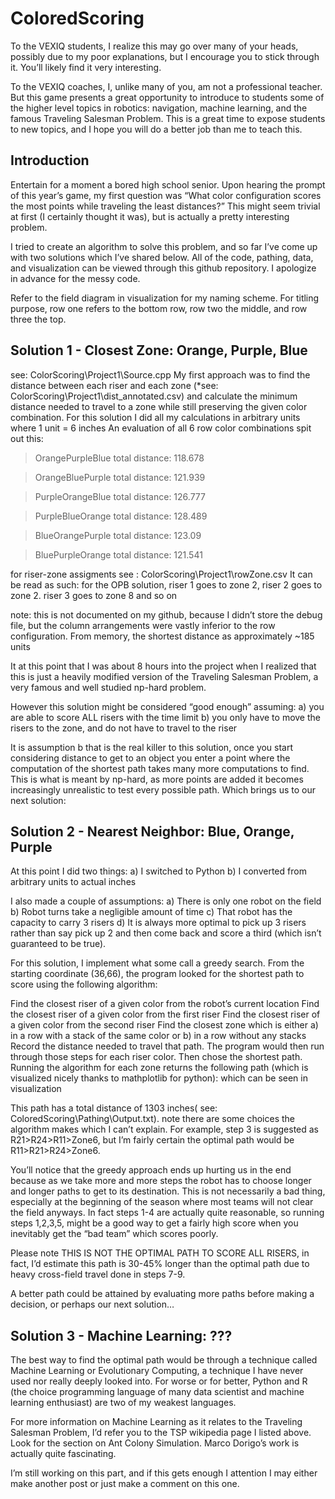 # ColoredScoring
To the VEXIQ students, I realize this may go over many of your heads, possibly due to my poor explanations, but I encourage you to stick through it. You’ll likely find it very interesting.

To the VEXIQ coaches, I, unlike many of you, am not a professional teacher. But this game presents a great opportunity to introduce to students some of the higher level topics in robotics: navigation, machine learning, and the famous Traveling Salesman Problem. This is a great time to expose students to new topics, and I hope you will do a better job than me to teach this.
## Introduction
Entertain for a moment a bored high school senior. Upon hearing the prompt of this year’s game, my first question was “What color configuration scores the most points while traveling the least distances?” This might seem trivial at first (I certainly thought it was), but is actually a pretty interesting problem.

I tried to create an algorithm to solve this problem, and so far I’ve come up with two solutions which I’ve shared below. All of the code, pathing, data, and visualization can be viewed through this github repository. I apologize in advance for the messy code.

Refer to the field diagram in visualization for my naming scheme. For titling purpose, row one refers to the bottom row, row two the middle, and row three the top.

## Solution 1 - Closest Zone: Orange, Purple, Blue

see: ColorScoring\Project1\Source.cpp
My first approach was to find the distance between each riser and each zone (*see: ColorScoring\Project1\dist_annotated.csv) and calculate the minimum distance needed to travel to a zone while still preserving the given color combination.
For this solution I did all my calculations in arbitrary units where 1 unit = 6 inches
An evaluation of all 6 row color combinations spit out this:

>OrangePurpleBlue
>total distance: 118.678

>OrangeBluePurple
>total distance: 121.939

>PurpleOrangeBlue
>total distance: 126.777

>PurpleBlueOrange
>total distance: 128.489

>BlueOrangePurple
>total distance: 123.09  

>BluePurpleOrange
>total distance: 121.541

for riser-zone assigments see : ColorScoring\Project1\rowZone.csv
It can be read as such: for the OPB solution, riser 1 goes to zone 2, riser 2 goes to zone 2. riser 3 goes to zone 8 and so on

note: this is not documented on my github, because I didn’t store the debug file, but the column arrangements were vastly inferior to the row configuration. From memory, the shortest distance as approximately ~185 units

It at this point that I was about 8 hours into the project when I realized that this is just a heavily modified version of the Traveling Salesman Problem, a very famous and well studied np-hard problem.

However this solution might be considered “good enough” assuming:
a) you are able to score ALL risers with the time limit
b) you only have to move the risers to the zone, and do not have to travel to the riser

It is assumption b that is the real killer to this solution, once you start considering distance to get to an object you enter a point where the computation of the shortest path takes many more computations to find. This is what is meant by np-hard, as more points are added it becomes increasingly unrealistic to test every possible path. Which brings us to our next solution:

## Solution 2 - Nearest Neighbor: Blue, Orange, Purple

At this point I did two things:
a) I switched to Python
b) I converted from arbitrary units to actual inches

I also made a couple of assumptions:
a) There is only one robot on the field
b) Robot turns take a negligible amount of time
c) That robot has the capacity to carry 3 risers
d) It is always more optimal to pick up 3 risers rather than say pick up 2 and then come back and score a third (which isn’t guaranteed to be true).

For this solution, I implement what some call a greedy search. From the starting coordinate (36,66), the program looked for the shortest path to score using the following algorithm:

Find the closest riser of a given color from the robot’s current location
Find the closest riser of a given color from the first riser
Find the closest riser of a given color from the second riser
Find the closest zone which is either a) in a row with a stack of the same color or b) in a row without any stacks
Record the distance needed to travel that path.
The program would then run through those steps for each riser color. Then chose the shortest path. Running the algorithm for each zone returns the following path (which is visualized nicely thanks to mathplotlib for python): which can be seen in visualization

This path has a total distance of 1303 inches( see: ColoredScoring\Pathing\Output.txt).
note there are some choices the algorithm makes which I can’t explain. For example, step 3 is suggested as R21>R24>R11>Zone6, but I’m fairly certain the optimal path would be R11>R21>R24>Zone6.

You’ll notice that the greedy approach ends up hurting us in the end because as we take more and more steps the robot has to choose longer and longer paths to get to its destination.
This is not necessarily a bad thing, especially at the beginning of the season where most teams will not clear the field anyways. In fact steps 1-4 are actually quite reasonable, so running steps 1,2,3,5, might be a good way to get a fairly high score when you inevitably get the “bad team” which scores poorly.

Please note THIS IS NOT THE OPTIMAL PATH TO SCORE ALL RISERS, in fact, I’d estimate this path is 30-45% longer than the optimal path due to heavy cross-field travel done in steps 7-9.

A better path could be attained by evaluating more paths before making a decision, or perhaps our next solution…

## Solution 3 - Machine Learning: ???

The best way to find the optimal path would be through a technique called Machine Learning or Evolutionary Computing, a technique I have never used nor really deeply looked into. For worse or for better, Python and R (the choice programming language of many data scientist and machine learning enthusiast) are two of my weakest languages.

For more information on Machine Learning as it relates to the Traveling Salesman Problem, I’d refer you to the TSP wikipedia page I listed above. Look for the section on Ant Colony Simulation. Marco Dorigo’s work is actually quite fascinating.

I’m still working on this part, and if this gets enough I attention I may either make another post or just make a comment on this one.
